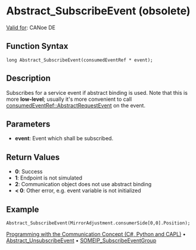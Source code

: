 # Abstract_SubscribeEvent (obsolete)

[Valid for](../../../Shared/FeatureAvailability.md):  CANoe DE

## Function Syntax

```plaintext
long Abstract_SubscribeEvent(consumedEventRef * event);
```

## Description

Subscribes for a service event if abstract binding is used. Note that this is more **low-level**; usually it's more convenient to call [consumedEventRef::AbstractRequestEvent](../Methods/CAPLfunctionConsumedEventRefAbstractRequestEvent.md) on the event.

## Parameters

- **event**: Event which shall be subscribed.

## Return Values

- **0**: Success
- **1**: Endpoint is not simulated
- **2**: Communication object does not use abstract binding
- **< 0**: Other error, e.g. event variable is not initialized

## Example

```plaintext
Abstract_SubscribeEvent(MirrorAdjustment.consumerSide[0,0].Position);
```

[Programming with the Communication Concept (C#, Python and CAPL)](../../../CANoeCANalyzer/CommunicationConcept/Programming/CCP.md) • [Abstract_UnsubscribeEvent](CAPLfunctionAbstractUnsubscribeEvent.md) • [SOMEIP_SubscribeEventGroup](CAPLfunctionSOMEIPSubscribeEventGroup.md)
